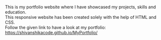 This is my portfolio website where I have showcased my projects, skills and education.<br />
This responsive website has been created solely with the help of HTML and CSS.<br />
Follow the given link to have a look at my portfolio:
https://shivanshikacode.github.io/MyPortfolio/
